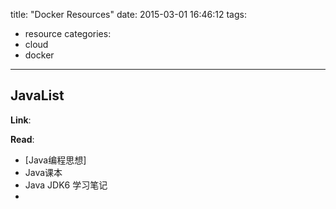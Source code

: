 title: "Docker Resources"
date: 2015-03-01 16:46:12
tags:
- resource
categories:
- cloud
- docker

---

## JavaList

__Link__:

__Read__:

- [Java编程思想]
- Java课本
- Java JDK6 学习笔记
-
<Think in Java>
